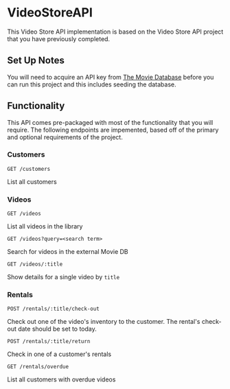 # VideoStoreAPI
This Video Store API implementation is based on the Video Store API project that you have previously completed.

## Set Up Notes

You will need to acquire an API key from [The Movie Database](https://www.themoviedb.org/documentation/api) before you can run this project and this includes seeding the database.

## Functionality
This API comes pre-packaged with most of the functionality that you will require. The following endpoints are impemented, based off of the primary and optional requirements of the project.

### Customers

```
GET /customers
```
List all customers

### Videos

```
GET /videos
```
List all videos in the library

```
GET /videos?query=<search term>
```
Search for videos in the external Movie DB

```
GET /videos/:title
```
Show details for a single video by `title`

### Rentals

```
POST /rentals/:title/check-out
```
Check out one of the video's inventory to the customer. The rental's check-out date should be set to today.

```
POST /rentals/:title/return
```
Check in one of a customer's rentals

```
GET /rentals/overdue
```
List all customers with overdue videos
